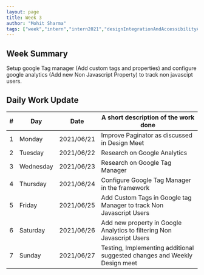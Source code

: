```yaml
---
layout: page
title: Week 3
author: "Mohit Sharma"
tags: ["week","intern","intern2021","designIntegrationAndAccessibilityAudit","week#3","eval#1"]
---
```


## Week Summary

 
Setup google Tag manager (Add custom tags and properties) and configure google analytics (Add new Non Javascript Property) to track non javascipt users.

## Daily Work Update

|\#|Day|Date|A short description of the work done|  
|---	|---	|---	|---	|  
|1   	| Monday 	|   2021/06/21	| Improve Paginator as discussed in Design Meet |  
|2   	| Tuesday  	|   2021/06/22	| Research on Google Analytics	|  
|3   	| Wednesday  	|  2021/06/23 	| Research on Google Tag Manager |  
|4   	| Thursday  	|   2021/06/24	| Configure Google Tag Manager in the framework |  
|5   	| Friday  	|   2021/06/25	| Add Custom Tags in Google tag Manager to track Non Javascript Users |  
|6   	| Saturday  	|   2021/06/26	| Add new property in Google Analytics to filtering Non Javascript Users |  
|7   	| Sunday  	|   2021/06/27	| Testing, Implementing additional suggested changes and Weekly Design meet |  

